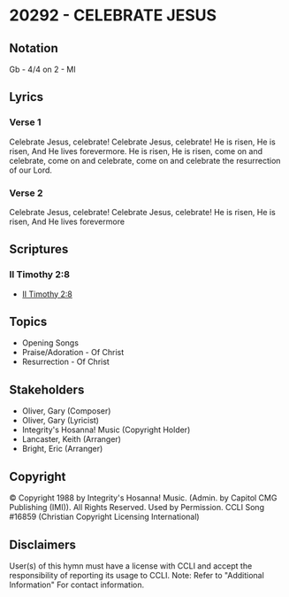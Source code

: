 # 20292 - CELEBRATE JESUS

## Notation

Gb - 4/4 on 2 - MI

## Lyrics

### Verse 1

Celebrate Jesus, celebrate! Celebrate Jesus, celebrate! He is risen, He is risen, And He lives forevermore. He is risen, He is risen, come on and celebrate, come on and celebrate, come on and celebrate the resurrection of our Lord.

### Verse 2

Celebrate Jesus, celebrate! Celebrate Jesus, celebrate! He is risen, He is risen, And He lives forevermore


## Scriptures

### II Timothy 2:8

- [II Timothy 2:8](https://www.biblegateway.com/passage/?search=II%20Timothy%202%3A8)


## Topics

- Opening Songs
- Praise/Adoration - Of Christ
- Resurrection - Of Christ

## Stakeholders

- Oliver, Gary (Composer)
- Oliver, Gary (Lyricist)
- Integrity's Hosanna! Music (Copyright Holder)
- Lancaster, Keith (Arranger)
- Bright, Eric (Arranger)

## Copyright

© Copyright 1988 by Integrity's Hosanna! Music. (Admin. by Capitol CMG Publishing (IMI)). All Rights Reserved. Used by Permission. CCLI Song #16859
(Christian Copyright Licensing International)

## Disclaimers

User(s) of this hymn must have a license with CCLI and accept the responsibility of reporting its usage to CCLI.
Note: Refer to "Additional Information" For contact information.


